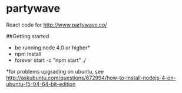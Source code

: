 # partywave

React code for http://www.partywave.co/

##Getting started
- be running node 4.0 or higher*
- npm install
- forever start -c "npm start" ./

*for problems upgrading on ubuntu, see 
http://askubuntu.com/questions/672994/how-to-install-nodejs-4-on-ubuntu-15-04-64-bit-edition

